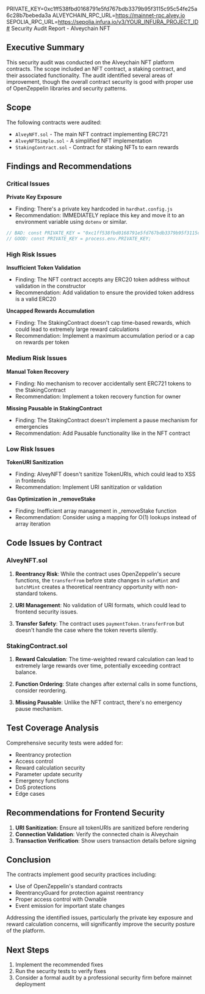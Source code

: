PRIVATE_KEY=0xc1ff538fbd0168791e5fd767bdb3379b95f3115c95c54fe25a6c28b7bebeda3a
ALVEYCHAIN_RPC_URL=https://mainnet-rpc.alvey.io
SEPOLIA_RPC_URL=https://sepolia.infura.io/v3/YOUR_INFURA_PROJECT_ID# Security Audit Report - Alveychain NFT

## Executive Summary

This security audit was conducted on the Alveychain NFT platform contracts. The scope included an NFT contract, a staking contract, and their associated functionality. The audit identified several areas of improvement, though the overall contract security is good with proper use of OpenZeppelin libraries and security patterns.

## Scope

The following contracts were audited:
- `AlveyNFT.sol` - The main NFT contract implementing ERC721
- `AlveyNFTSimple.sol` - A simplified NFT implementation
- `StakingContract.sol` - Contract for staking NFTs to earn rewards

## Findings and Recommendations

### Critical Issues

**Private Key Exposure**
- Finding: There's a private key hardcoded in `hardhat.config.js`
- Recommendation: IMMEDIATELY replace this key and move it to an environment variable using `dotenv` or similar.
```javascript
// BAD: const PRIVATE_KEY = "0xc1ff538fbd0168791e5fd767bdb3379b95f3115c95c54fe25a6c28b7bebeda3a";
// GOOD: const PRIVATE_KEY = process.env.PRIVATE_KEY;
```

### High Risk Issues

**Insufficient Token Validation**
- Finding: The NFT contract accepts any ERC20 token address without validation in the constructor
- Recommendation: Add validation to ensure the provided token address is a valid ERC20

**Uncapped Rewards Accumulation**
- Finding: The StakingContract doesn't cap time-based rewards, which could lead to extremely large reward calculations
- Recommendation: Implement a maximum accumulation period or a cap on rewards per token

### Medium Risk Issues

**Manual Token Recovery**
- Finding: No mechanism to recover accidentally sent ERC721 tokens to the StakingContract
- Recommendation: Implement a token recovery function for owner

**Missing Pausable in StakingContract**
- Finding: The StakingContract doesn't implement a pause mechanism for emergencies
- Recommendation: Add Pausable functionality like in the NFT contract

### Low Risk Issues

**TokenURI Sanitization**
- Finding: AlveyNFT doesn't sanitize TokenURIs, which could lead to XSS in frontends
- Recommendation: Implement URI sanitization or validation

**Gas Optimization in _removeStake**
- Finding: Inefficient array management in _removeStake function
- Recommendation: Consider using a mapping for O(1) lookups instead of array iteration

## Code Issues by Contract

### AlveyNFT.sol

1. **Reentrancy Risk**: While the contract uses OpenZeppelin's secure functions, the `transferFrom` before state changes in `safeMint` and `batchMint` creates a theoretical reentrancy opportunity with non-standard tokens.

2. **URI Management**: No validation of URI formats, which could lead to frontend security issues.

3. **Transfer Safety**: The contract uses `paymentToken.transferFrom` but doesn't handle the case where the token reverts silently.

### StakingContract.sol

1. **Reward Calculation**: The time-weighted reward calculation can lead to extremely large rewards over time, potentially exceeding contract balance.

2. **Function Ordering**: State changes after external calls in some functions, consider reordering.

3. **Missing Pausable**: Unlike the NFT contract, there's no emergency pause mechanism.

## Test Coverage Analysis

Comprehensive security tests were added for:
- Reentrancy protection
- Access control
- Reward calculation security
- Parameter update security
- Emergency functions
- DoS protections
- Edge cases

## Recommendations for Frontend Security

1. **URI Sanitization**: Ensure all tokenURIs are sanitized before rendering
2. **Connection Validation**: Verify the connected chain is Alveychain
3. **Transaction Verification**: Show users transaction details before signing

## Conclusion

The contracts implement good security practices including:
- Use of OpenZeppelin's standard contracts
- ReentrancyGuard for protection against reentrancy
- Proper access control with Ownable
- Event emission for important state changes

Addressing the identified issues, particularly the private key exposure and reward calculation concerns, will significantly improve the security posture of the platform.

## Next Steps

1. Implement the recommended fixes
2. Run the security tests to verify fixes
3. Consider a formal audit by a professional security firm before mainnet deployment 